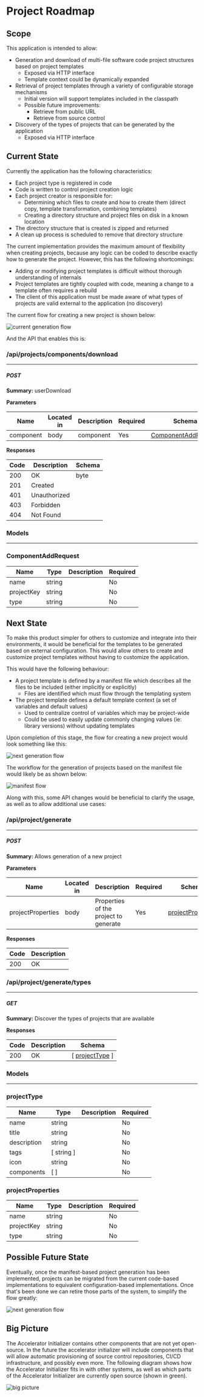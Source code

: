 # Project Roadmap

## Scope

This application is intended to allow:
- Generation and download of multi-file software code project structures based on project templates
  - Exposed via HTTP interface
  - Template context could be dynamically expanded
- Retrieval of project templates through a variety of configurable storage mechanisms
  - Initial version will support templates included in the classpath
  - Possible future improvements:
    - Retrieve from public URL
    - Retrieve from source control 
- Discovery of the types of projects that can be generated by the application
  - Exposed via HTTP interface

## Current State

Currently the application has the following characteristics:
- Each project type is registered in code
- Code is written to control project creation logic
- Each project creator is responsible for:
  - Determining which files to create and how to create them (direct copy, template transformation, combining templates)
  - Creating a directory structure and project files on disk in a known location
- The directory structure that is created is zipped and returned
- A clean up process is scheduled to remove that directory structure

The current implementation provides the maximum amount of flexibility when creating projects, because any logic can be coded to describe exactly how to generate the project. However, this has the following shortcomings:
- Adding or modifying project templates is difficult without thorough understanding of internals
- Project templates are tightly coupled with code, meaning a change to a template often requires a rebuild
- The client of this application must be made aware of what types of projects are valid external to the application (no discovery)
 
The current flow for creating a new project is shown below:

![current generation flow](docs/Stage1.png)

And the API that enables this is:

### /api/projects/components/download
---
##### ***POST***
**Summary:** userDownload

**Parameters**

| Name | Located in | Description | Required | Schema |
| ---- | ---------- | ----------- | -------- | ---- |
| component | body | component | Yes | [ComponentAddRequest](#componentaddrequest) |

**Responses**

| Code | Description | Schema |
| ---- | ----------- | ------ |
| 200 | OK | byte |
| 201 | Created |  |
| 401 | Unauthorized |  |
| 403 | Forbidden |  |
| 404 | Not Found |  |

### Models
---

### ComponentAddRequest  

| Name | Type | Description | Required |
| ---- | ---- | ----------- | -------- |
| name | string |  | No |
| projectKey | string |  | No |
| type | string |  | No |

## Next State

To make this product simpler for others to customize and integrate into their environments, it would be beneficial for the templates to be generated based on external configuration. This would allow others to create and customize project templates without having to customize the application.

This would have the following behaviour:
- A project template is defined by a manifest file which describes all the files to be included (either implicitly or explicitly)
  - Files are identified which must flow through the templating system
- The project template defines a default template context (a set of variables and default values)
  - Used to centralize control of variables which may be project-wide
  - Could be used to easily update commonly changing values (ie: library versions) without updating templates

Upon completion of this stage, the flow for creating a new project would look something like this:

![next generation flow](docs/Stage2.png)

The workflow for the generation of projects based on the manifest file would likely be as shown below:

![manifest flow](ManifestFlow.png)

Along with this, some API changes would be beneficial to clarify the usage, as well as to allow additional use cases:


### /api/project/generate
---
##### ***POST***
**Summary:** Allows generation of a new project

**Parameters**

| Name | Located in | Description | Required | Schema |
| ---- | ---------- | ----------- | -------- | ---- |
| projectProperties | body | Properties of the project to generate | Yes | [projectProperties](#projectproperties) |

**Responses**

| Code | Description |
| ---- | ----------- |
| 200 | OK |

### /api/project/generate/types
---
##### ***GET***
**Summary:** Discover the types of projects that are available

**Responses**

| Code | Description | Schema |
| ---- | ----------- | ------ |
| 200 | OK | [ [projectType](#projecttype) ] |

### Models
---

### projectType  

| Name | Type | Description | Required |
| ---- | ---- | ----------- | -------- |
| name | string |  | No |
| title | string |  | No |
| description | string |  | No |
| tags | [ string ] |  | No |
| icon | string |  | No |
| components | [  ] |  | No |

### projectProperties  

| Name | Type | Description | Required |
| ---- | ---- | ----------- | -------- |
| name | string |  | No |
| projectKey | string |  | No |
| type | string |  | No |

## Possible Future State

Eventually, once the manifest-based project generation has been implemented, projects can be migrated from the current code-based implementations to equivalent configuration-based implementations. Once that's been done we can retire those parts of the system, to simplify the flow greatly:

![next generation flow](docs/Stage3.png)

## Big Picture

The Accelerator Initializer contains other components that are not yet open-source. In the future the accelerator initializer will include components that will allow automatic provisioning of source control repositories, CI/CD infrastructure, and possibly even more. The following diagram shows how the Accelerator Initializer fits in with other systems, as well as which parts of the Accelerator Initializer are currently open source (shown in green).

![big picture](docs/BigPicture.png)